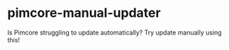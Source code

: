 # pimcore-manual-updater
Is Pimcore struggling to update automatically? Try update manually using this!
